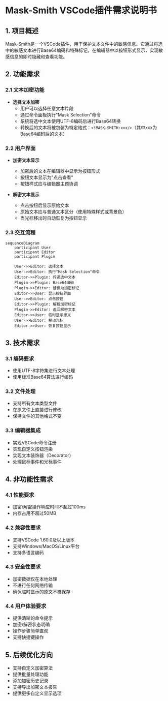# Mask-Smith VSCode插件需求说明书

## 1. 项目概述

Mask-Smith是一个VSCode插件，用于保护文本文件中的敏感信息。它通过将选中的敏感文本进行Base64编码和特殊标记，在编辑器中以按钮形式显示，实现敏感信息的即时隐藏和查看功能。

## 2. 功能需求

### 2.1 文本加密功能

- **选择文本加密**
  - 用户可以选择任意文本片段
  - 通过命令面板执行"Mask Selection"命令
  - 系统将选中文本使用UTF-8编码后进行Base64转换
  - 转换后的文本将被包装为特定格式：`<!MASK-SMITH:xxx/>`（其中xxx为Base64编码后的文本）

### 2.2 用户界面

- **加密文本显示**
  - 加密后的文本在编辑器中显示为按钮形式
  - 按钮文本显示为"点击查看"
  - 按钮样式应与编辑器主题协调

- **解密文本显示**
  - 点击按钮后显示原始文本
  - 原始文本应与普通文本区分（使用特殊样式或背景色）
  - 当光标移出时自动恢复为按钮显示

### 2.3 交互流程

```mermaid
sequenceDiagram
    participant User
    participant Editor
    participant Plugin
    
    User->>Editor: 选择文本
    User->>Editor: 执行"Mask Selection"命令
    Editor->>Plugin: 传递选中文本
    Plugin->>Plugin: Base64编码
    Plugin->>Editor: 替换为加密标记
    Editor->>User: 显示按钮界面
    User->>Editor: 点击按钮
    Editor->>Plugin: 解析加密标记
    Plugin->>Editor: 返回解密文本
    Editor->>User: 临时显示原文
    User->>Editor: 移动光标
    Editor->>User: 恢复按钮显示
```

## 3. 技术需求

### 3.1 编码要求
- 使用UTF-8字符集进行文本处理
- 使用标准Base64算法进行编码

### 3.2 文件处理
- 支持所有文本类型文件
- 在原文件上直接进行修改
- 保持文件的其他格式不变

### 3.3 编辑器集成
- 实现VSCode命令注册
- 实现自定义按钮渲染
- 实现文本装饰器（Decorator）
- 处理鼠标事件和光标事件

## 4. 非功能性需求

### 4.1 性能要求
- 加密/解密操作响应时间不超过100ms
- 内存占用不超过50MB

### 4.2 兼容性要求
- 支持VSCode 1.60.0及以上版本
- 支持Windows/MacOS/Linux平台
- 支持多语言编码

### 4.3 安全性要求
- 加密数据仅在本地处理
- 不进行任何网络传输
- 确保临时显示的原文不被保存

### 4.4 用户体验要求
- 提供清晰的命令提示
- 加密/解密状态明确
- 操作步骤简单直观
- 支持快捷键操作

## 5. 后续优化方向

- 支持自定义加密算法
- 提供批量处理功能
- 添加加密历史记录
- 支持导出加密文本报告
- 提供更多自定义显示选项